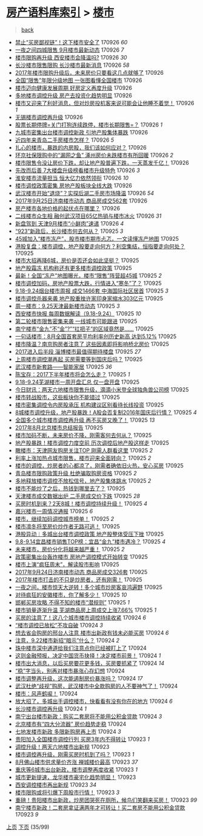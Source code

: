 [房产语料库索引](../../README.md)  > [楼市](楼市.md)
====
> [back](../README.md)

- [禁止“买房鄙视链”！这下楼市安全了](http://jkwz.applinzi.com/ittc/7017618125477118992.html#%E7%A6%81%E6%AD%A2%E2%80%9C%E4%B9%B0%E6%88%BF%E9%84%99%E8%A7%86%E9%93%BE%E2%80%9D%EF%BC%81%E8%BF%99%E4%B8%8B%E6%A5%BC%E5%B8%82%E5%AE%89%E5%85%A8%E4%BA%86) 170926 *60* 
- [一夜之间四城限售 9月楼市最新动态](http://jkwz.applinzi.com/ittc/7017584294611125265.html#%E4%B8%80%E5%A4%9C%E4%B9%8B%E9%97%B4%E5%9B%9B%E5%9F%8E%E9%99%90%E5%94%AE+9%E6%9C%88%E6%A5%BC%E5%B8%82%E6%9C%80%E6%96%B0%E5%8A%A8%E6%80%81) 170926 *7* 
- [楼市限购再升级 西安楼市会降温吗?](http://jkwz.applinzi.com/ittc/7017584278072984592.html#%E6%A5%BC%E5%B8%82%E9%99%90%E8%B4%AD%E5%86%8D%E5%8D%87%E7%BA%A7+%E8%A5%BF%E5%AE%89%E6%A5%BC%E5%B8%82%E4%BC%9A%E9%99%8D%E6%B8%A9%E5%90%97%3F) 170926 *30* 
- [长沙楼市限售限购 长沙楼市最新消息](http://jkwz.applinzi.com/ittc/7017584274495243281.html#%E9%95%BF%E6%B2%99%E6%A5%BC%E5%B8%82%E9%99%90%E5%94%AE%E9%99%90%E8%B4%AD+%E9%95%BF%E6%B2%99%E6%A5%BC%E5%B8%82%E6%9C%80%E6%96%B0%E6%B6%88%E6%81%AF) 170926 *58* 
- [2017年楼市限购升级后，未来房价只要看这几点就够了](http://jkwz.applinzi.com/ittc/7017577360541615120.html#2017%E5%B9%B4%E6%A5%BC%E5%B8%82%E9%99%90%E8%B4%AD%E5%8D%87%E7%BA%A7%E5%90%8E%EF%BC%8C%E6%9C%AA%E6%9D%A5%E6%88%BF%E4%BB%B7%E5%8F%AA%E8%A6%81%E7%9C%8B%E8%BF%99%E5%87%A0%E7%82%B9%E5%B0%B1%E5%A4%9F%E4%BA%86) 170926  
- [全国“限售”年限分级地图 一张图看懂全国楼市](http://jkwz.applinzi.com/ittc/7017575275427267601.html#%E5%85%A8%E5%9B%BD%E2%80%9C%E9%99%90%E5%94%AE%E2%80%9D%E5%B9%B4%E9%99%90%E5%88%86%E7%BA%A7%E5%9C%B0%E5%9B%BE+%E4%B8%80%E5%BC%A0%E5%9B%BE%E7%9C%8B%E6%87%82%E5%85%A8%E5%9B%BD%E6%A5%BC%E5%B8%82) 170926  
- [楼市迈向健康发展周期 好房定义再度升级](http://jkwz.applinzi.com/ittc/7017574186695001105.html#%E6%A5%BC%E5%B8%82%E8%BF%88%E5%90%91%E5%81%A5%E5%BA%B7%E5%8F%91%E5%B1%95%E5%91%A8%E6%9C%9F+%E5%A5%BD%E6%88%BF%E5%AE%9A%E4%B9%89%E5%86%8D%E5%BA%A6%E5%8D%87%E7%BA%A7) 170926  
- [多地楼市调控升级 房产去投资化趋势明显](http://jkwz.applinzi.com/ittc/7017572827392394257.html#%E5%A4%9A%E5%9C%B0%E6%A5%BC%E5%B8%82%E8%B0%83%E6%8E%A7%E5%8D%87%E7%BA%A7+%E6%88%BF%E4%BA%A7%E5%8E%BB%E6%8A%95%E8%B5%84%E5%8C%96%E8%B6%8B%E5%8A%BF%E6%98%8E%E6%98%BE) 170926  
- [楼市又迎来了利好消息，但对炒房投机客来说可能会让他睡不着觉！](http://jkwz.applinzi.com/ittc/7017570151443203088.html#%E6%A5%BC%E5%B8%82%E5%8F%88%E8%BF%8E%E6%9D%A5%E4%BA%86%E5%88%A9%E5%A5%BD%E6%B6%88%E6%81%AF%EF%BC%8C%E4%BD%86%E5%AF%B9%E7%82%92%E6%88%BF%E6%8A%95%E6%9C%BA%E5%AE%A2%E6%9D%A5%E8%AF%B4%E5%8F%AF%E8%83%BD%E4%BC%9A%E8%AE%A9%E4%BB%96%E7%9D%A1%E4%B8%8D%E7%9D%80%E8%A7%89%EF%BC%81) 170926 *1* 
- [无锡楼市调控再升级](http://jkwz.applinzi.com/ittc/7017569861235115025.html#%E6%97%A0%E9%94%A1%E6%A5%BC%E5%B8%82%E8%B0%83%E6%8E%A7%E5%86%8D%E5%8D%87%E7%BA%A7) 170926  
- [股票长期停牌=关门打狗连续跌停，楼市长期限售=？](http://jkwz.applinzi.com/ittc/7017569025369048080.html#%E8%82%A1%E7%A5%A8%E9%95%BF%E6%9C%9F%E5%81%9C%E7%89%8C%3D%E5%85%B3%E9%97%A8%E6%89%93%E7%8B%97%E8%BF%9E%E7%BB%AD%E8%B7%8C%E5%81%9C%EF%BC%8C%E6%A5%BC%E5%B8%82%E9%95%BF%E6%9C%9F%E9%99%90%E5%94%AE%3D%EF%BC%9F) 170926 *1* 
- [九城市密集出台楼市调控新政 引地产股集体暴跌](http://jkwz.applinzi.com/ittc/7017564981195965456.html#%E4%B9%9D%E5%9F%8E%E5%B8%82%E5%AF%86%E9%9B%86%E5%87%BA%E5%8F%B0%E6%A5%BC%E5%B8%82%E8%B0%83%E6%8E%A7%E6%96%B0%E6%94%BF+%E5%BC%95%E5%9C%B0%E4%BA%A7%E8%82%A1%E9%9B%86%E4%BD%93%E6%9A%B4%E8%B7%8C) 170926  
- [近四年来青岛二手房楼市怎样？](http://jkwz.applinzi.com/ittc/7017564027776140304.html#%E8%BF%91%E5%9B%9B%E5%B9%B4%E6%9D%A5%E9%9D%92%E5%B2%9B%E4%BA%8C%E6%89%8B%E6%88%BF%E6%A5%BC%E5%B8%82%E6%80%8E%E6%A0%B7%EF%BC%9F) 170926 *5* 
- [扎心的楼市，暴跌的内房股，我们该如何应对？](http://jkwz.applinzi.com/ittc/7017557481423897616.html#%E6%89%8E%E5%BF%83%E7%9A%84%E6%A5%BC%E5%B8%82%EF%BC%8C%E6%9A%B4%E8%B7%8C%E7%9A%84%E5%86%85%E6%88%BF%E8%82%A1%EF%BC%8C%E6%88%91%E4%BB%AC%E8%AF%A5%E5%A6%82%E4%BD%95%E5%BA%94%E5%AF%B9%EF%BC%9F) 170926  
- [环京社保限购中的“漏网之鱼” 涿州房价未跌楼市有所回暖](http://jkwz.applinzi.com/ittc/7017553114998244369.html#%E7%8E%AF%E4%BA%AC%E7%A4%BE%E4%BF%9D%E9%99%90%E8%B4%AD%E4%B8%AD%E7%9A%84%E2%80%9C%E6%BC%8F%E7%BD%91%E4%B9%8B%E9%B1%BC%E2%80%9D+%E6%B6%BF%E5%B7%9E%E6%88%BF%E4%BB%B7%E6%9C%AA%E8%B7%8C%E6%A5%BC%E5%B8%82%E6%9C%89%E6%89%80%E5%9B%9E%E6%9A%96) 170926 *2* 
- [楼市限售令没让房价下跌，却让地产股普遍下跌，一天蒸发千亿！](http://jkwz.applinzi.com/ittc/7017549519817016337.html#%E6%A5%BC%E5%B8%82%E9%99%90%E5%94%AE%E4%BB%A4%E6%B2%A1%E8%AE%A9%E6%88%BF%E4%BB%B7%E4%B8%8B%E8%B7%8C%EF%BC%8C%E5%8D%B4%E8%AE%A9%E5%9C%B0%E4%BA%A7%E8%82%A1%E6%99%AE%E9%81%8D%E4%B8%8B%E8%B7%8C%EF%BC%8C%E4%B8%80%E5%A4%A9%E8%92%B8%E5%8F%91%E5%8D%83%E4%BA%BF%EF%BC%81) 170926  
- [先改而后善 7大楼盘升级榜看楼市升级特色](http://jkwz.applinzi.com/ittc/7017548264784790544.html#%E5%85%88%E6%94%B9%E8%80%8C%E5%90%8E%E5%96%84+7%E5%A4%A7%E6%A5%BC%E7%9B%98%E5%8D%87%E7%BA%A7%E6%A6%9C%E7%9C%8B%E6%A5%BC%E5%B8%82%E5%8D%87%E7%BA%A7%E7%89%B9%E8%89%B2) 170926 *3* 
- [淮安楼市流量担当 恒大亿力依然领衔](http://jkwz.applinzi.com/ittc/7017542155789403153.html#%E6%B7%AE%E5%AE%89%E6%A5%BC%E5%B8%82%E6%B5%81%E9%87%8F%E6%8B%85%E5%BD%93+%E6%81%92%E5%A4%A7%E4%BA%BF%E5%8A%9B%E4%BE%9D%E7%84%B6%E9%A2%86%E8%A1%94) 170926 *10* 
- [楼市调控政策密集 房地产股板块全线大跌](http://jkwz.applinzi.com/ittc/7017518099996345361.html#%E6%A5%BC%E5%B8%82%E8%B0%83%E6%8E%A7%E6%94%BF%E7%AD%96%E5%AF%86%E9%9B%86+%E6%88%BF%E5%9C%B0%E4%BA%A7%E8%82%A1%E6%9D%BF%E5%9D%97%E5%85%A8%E7%BA%BF%E5%A4%A7%E8%B7%8C) 170926  
- [武汉楼市开始“退烧”？实探后湖二手房市场降温](http://jkwz.applinzi.com/ittc/7017537487298364432.html#%E6%AD%A6%E6%B1%89%E6%A5%BC%E5%B8%82%E5%BC%80%E5%A7%8B%E2%80%9C%E9%80%80%E7%83%A7%E2%80%9D%EF%BC%9F%E5%AE%9E%E6%8E%A2%E5%90%8E%E6%B9%96%E4%BA%8C%E6%89%8B%E6%88%BF%E5%B8%82%E5%9C%BA%E9%99%8D%E6%B8%A9) 170926 *54* 
- [2017年9月25日济南楼市动态 商品房成交562套](http://jkwz.applinzi.com/ittc/7017534699780703249.html#2017%E5%B9%B49%E6%9C%8825%E6%97%A5%E6%B5%8E%E5%8D%97%E6%A5%BC%E5%B8%82%E5%8A%A8%E6%80%81+%E5%95%86%E5%93%81%E6%88%BF%E6%88%90%E4%BA%A4562%E5%A5%97) 170926  
- [房产楼市各地价格的起伏点在哪里？](http://jkwz.applinzi.com/ittc/7017526991685944337.html#%E6%88%BF%E4%BA%A7%E6%A5%BC%E5%B8%82%E5%90%84%E5%9C%B0%E4%BB%B7%E6%A0%BC%E7%9A%84%E8%B5%B7%E4%BC%8F%E7%82%B9%E5%9C%A8%E5%93%AA%E9%87%8C%EF%BC%9F) 170926  
- [二线楼市众生相 融创武汉项目65亿热销与楼市冰火](http://jkwz.applinzi.com/ittc/7017438802912740369.html#%E4%BA%8C%E7%BA%BF%E6%A5%BC%E5%B8%82%E4%BC%97%E7%94%9F%E7%9B%B8+%E8%9E%8D%E5%88%9B%E6%AD%A6%E6%B1%89%E9%A1%B9%E7%9B%AE65%E4%BA%BF%E7%83%AD%E9%94%80%E4%B8%8E%E6%A5%BC%E5%B8%82%E5%86%B0%E7%81%AB) 170926 *31* 
- [新盘驾到 天津9月楼市“小鲜肉”速递](http://jkwz.applinzi.com/ittc/7017397984298533905.html#%E6%96%B0%E7%9B%98%E9%A9%BE%E5%88%B0+%E5%A4%A9%E6%B4%A59%E6%9C%88%E6%A5%BC%E5%B8%82%E2%80%9C%E5%B0%8F%E9%B2%9C%E8%82%89%E2%80%9D%E9%80%9F%E9%80%92) 170926 *4* 
- [“923”新政后，长沙楼市何去何从？](http://jkwz.applinzi.com/ittc/7017376081483662352.html#%E2%80%9C923%E2%80%9D%E6%96%B0%E6%94%BF%E5%90%8E%EF%BC%8C%E9%95%BF%E6%B2%99%E6%A5%BC%E5%B8%82%E4%BD%95%E5%8E%BB%E4%BD%95%E4%BB%8E%EF%BC%9F) 170925 *3* 
- [45城加入“楼市冻产”，股市楼市期市忐忑，一文读懂冻产地图](http://jkwz.applinzi.com/ittc/7017375261660808209.html#45%E5%9F%8E%E5%8A%A0%E5%85%A5%E2%80%9C%E6%A5%BC%E5%B8%82%E5%86%BB%E4%BA%A7%E2%80%9D%EF%BC%8C%E8%82%A1%E5%B8%82%E6%A5%BC%E5%B8%82%E6%9C%9F%E5%B8%82%E5%BF%90%E5%BF%91%EF%BC%8C%E4%B8%80%E6%96%87%E8%AF%BB%E6%87%82%E5%86%BB%E4%BA%A7%E5%9C%B0%E5%9B%BE) 170925  
- [港股复盘：楼市调控，地产股要走向何方？利空集结，恒指要走向何处？](http://jkwz.applinzi.com/ittc/7017358138439894033.html#%E6%B8%AF%E8%82%A1%E5%A4%8D%E7%9B%98%EF%BC%9A%E6%A5%BC%E5%B8%82%E8%B0%83%E6%8E%A7%EF%BC%8C%E5%9C%B0%E4%BA%A7%E8%82%A1%E8%A6%81%E8%B5%B0%E5%90%91%E4%BD%95%E6%96%B9%EF%BC%9F%E5%88%A9%E7%A9%BA%E9%9B%86%E7%BB%93%EF%BC%8C%E6%81%92%E6%8C%87%E8%A6%81%E8%B5%B0%E5%90%91%E4%BD%95%E5%A4%84%EF%BC%9F) 170925  
- [楼市大招再降6城，房价是否还会如此坚挺？](http://jkwz.applinzi.com/ittc/7017356751819768848.html#%E6%A5%BC%E5%B8%82%E5%A4%A7%E6%8B%9B%E5%86%8D%E9%99%8D6%E5%9F%8E%EF%BC%8C%E6%88%BF%E4%BB%B7%E6%98%AF%E5%90%A6%E8%BF%98%E4%BC%9A%E5%A6%82%E6%AD%A4%E5%9D%9A%E6%8C%BA%EF%BC%9F) 170925  
- [地产股霜冻 机构称还有更多楼市调控政策](http://jkwz.applinzi.com/ittc/7017356146971771920.html#%E5%9C%B0%E4%BA%A7%E8%82%A1%E9%9C%9C%E5%86%BB+%E6%9C%BA%E6%9E%84%E7%A7%B0%E8%BF%98%E6%9C%89%E6%9B%B4%E5%A4%9A%E6%A5%BC%E5%B8%82%E8%B0%83%E6%8E%A7%E6%94%BF%E7%AD%96) 170925  
- [最新！全国“冻产”地图曝光，楼市“限售”阵营超45城](http://jkwz.applinzi.com/ittc/7017339422822106128.html#%E6%9C%80%E6%96%B0%EF%BC%81%E5%85%A8%E5%9B%BD%E2%80%9C%E5%86%BB%E4%BA%A7%E2%80%9D%E5%9C%B0%E5%9B%BE%E6%9B%9D%E5%85%89%EF%BC%8C%E6%A5%BC%E5%B8%82%E2%80%9C%E9%99%90%E5%94%AE%E2%80%9D%E9%98%B5%E8%90%A5%E8%B6%8545%E5%9F%8E) 170925 *2* 
- [楼市调控加码，房地产股票大跌，行情进入“寒冬”了？](http://jkwz.applinzi.com/ittc/7017326944797066257.html#%E6%A5%BC%E5%B8%82%E8%B0%83%E6%8E%A7%E5%8A%A0%E7%A0%81%EF%BC%8C%E6%88%BF%E5%9C%B0%E4%BA%A7%E8%82%A1%E7%A5%A8%E5%A4%A7%E8%B7%8C%EF%BC%8C%E8%A1%8C%E6%83%85%E8%BF%9B%E5%85%A5%E2%80%9C%E5%AF%92%E5%86%AC%E2%80%9D%E4%BA%86%EF%BC%9F) 170925  
- [9.18-9.24烟台楼市周报 成交1466套 中海国际社区居首](http://jkwz.applinzi.com/ittc/7017323487818155025.html#9.18-9.24%E7%83%9F%E5%8F%B0%E6%A5%BC%E5%B8%82%E5%91%A8%E6%8A%A5+%E6%88%90%E4%BA%A41466%E5%A5%97+%E4%B8%AD%E6%B5%B7%E5%9B%BD%E9%99%85%E7%A4%BE%E5%8C%BA%E5%B1%85%E9%A6%96) 170925 *3* 
- [楼市调控杀器来袭 地产股重挫许家印身家缩水303亿元](http://jkwz.applinzi.com/ittc/7017319491925705744.html#%E6%A5%BC%E5%B8%82%E8%B0%83%E6%8E%A7%E6%9D%80%E5%99%A8%E6%9D%A5%E8%A2%AD+%E5%9C%B0%E4%BA%A7%E8%82%A1%E9%87%8D%E6%8C%AB%E8%AE%B8%E5%AE%B6%E5%8D%B0%E8%BA%AB%E5%AE%B6%E7%BC%A9%E6%B0%B4303%E4%BA%BF%E5%85%83) 170925  
- [周一楼市：9.25天津最新楼市动态](http://jkwz.applinzi.com/ittc/7017317531973583889.html#%E5%91%A8%E4%B8%80%E6%A5%BC%E5%B8%82%EF%BC%9A9.25%E5%A4%A9%E6%B4%A5%E6%9C%80%E6%96%B0%E6%A5%BC%E5%B8%82%E5%8A%A8%E6%80%81) 170925 *3* 
- [西安楼市快报 每周数据解读（9.18-9.24）](http://jkwz.applinzi.com/ittc/7017312844524291088.html#%E8%A5%BF%E5%AE%89%E6%A5%BC%E5%B8%82%E5%BF%AB%E6%8A%A5+%E6%AF%8F%E5%91%A8%E6%95%B0%E6%8D%AE%E8%A7%A3%E8%AF%BB%EF%BC%889.18-9.24%EF%BC%89) 170925 *10* 
- [第二轮楼市限售密集来袭 一线城市可能跟进](http://jkwz.applinzi.com/ittc/7017310954428302352.html#%E7%AC%AC%E4%BA%8C%E8%BD%AE%E6%A5%BC%E5%B8%82%E9%99%90%E5%94%AE%E5%AF%86%E9%9B%86%E6%9D%A5%E8%A2%AD+%E4%B8%80%E7%BA%BF%E5%9F%8E%E5%B8%82%E5%8F%AF%E8%83%BD%E8%B7%9F%E8%BF%9B) 170925  
- [南宁楼市“金九”不“金”?”“扛把子”的区域竟然是……](http://jkwz.applinzi.com/ittc/7017308407860823057.html#%E5%8D%97%E5%AE%81%E6%A5%BC%E5%B8%82%E2%80%9C%E9%87%91%E4%B9%9D%E2%80%9D%E4%B8%8D%E2%80%9C%E9%87%91%E2%80%9D%3F%E2%80%9D%E2%80%9C%E6%89%9B%E6%8A%8A%E5%AD%90%E2%80%9D%E7%9A%84%E5%8C%BA%E5%9F%9F%E7%AB%9F%E7%84%B6%E6%98%AF%E2%80%A6%E2%80%A6) 170925  
- [一句话楼市：8月全国首套房平均利率创历史新高 达到5.12%](http://jkwz.applinzi.com/ittc/7017008700940878865.html#%E4%B8%80%E5%8F%A5%E8%AF%9D%E6%A5%BC%E5%B8%82%EF%BC%9A8%E6%9C%88%E5%85%A8%E5%9B%BD%E9%A6%96%E5%A5%97%E6%88%BF%E5%B9%B3%E5%9D%87%E5%88%A9%E7%8E%87%E5%88%9B%E5%8E%86%E5%8F%B2%E6%96%B0%E9%AB%98+%E8%BE%BE%E5%88%B05.12%25) 170925  
- [楼市降温？南京购房者注意了 这些因素即将影响桥北房价](http://jkwz.applinzi.com/ittc/7017303699217712144.html#%E6%A5%BC%E5%B8%82%E9%99%8D%E6%B8%A9%EF%BC%9F%E5%8D%97%E4%BA%AC%E8%B4%AD%E6%88%BF%E8%80%85%E6%B3%A8%E6%84%8F%E4%BA%86+%E8%BF%99%E4%BA%9B%E5%9B%A0%E7%B4%A0%E5%8D%B3%E5%B0%86%E5%BD%B1%E5%93%8D%E6%A1%A5%E5%8C%97%E6%88%BF%E4%BB%B7) 170925  
- [2017进入后半段 淄博楼市最值得期待楼盘](http://jkwz.applinzi.com/ittc/7017293070264173585.html#2017%E8%BF%9B%E5%85%A5%E5%90%8E%E5%8D%8A%E6%AE%B5+%E6%B7%84%E5%8D%9A%E6%A5%BC%E5%B8%82%E6%9C%80%E5%80%BC%E5%BE%97%E6%9C%9F%E5%BE%85%E6%A5%BC%E7%9B%98) 170925 *27* 
- [上周楼市调控潮再起 买房需要等到国庆后吗？](http://jkwz.applinzi.com/ittc/7017290451894404113.html#%E4%B8%8A%E5%91%A8%E6%A5%BC%E5%B8%82%E8%B0%83%E6%8E%A7%E6%BD%AE%E5%86%8D%E8%B5%B7+%E4%B9%B0%E6%88%BF%E9%9C%80%E8%A6%81%E7%AD%89%E5%88%B0%E5%9B%BD%E5%BA%86%E5%90%8E%E5%90%97%EF%BC%9F) 170925  
- [武汉楼市新套路——智能家居](http://jkwz.applinzi.com/ittc/7017285792446284817.html#%E6%AD%A6%E6%B1%89%E6%A5%BC%E5%B8%82%E6%96%B0%E5%A5%97%E8%B7%AF%E2%80%94%E2%80%94%E6%99%BA%E8%83%BD%E5%AE%B6%E5%B1%85) 170925 *36* 
- [陈宝存：2017下半年楼市将会怎么走？](http://jkwz.applinzi.com/ittc/7017285303080076305.html#%E9%99%88%E5%AE%9D%E5%AD%98%EF%BC%9A2017%E4%B8%8B%E5%8D%8A%E5%B9%B4%E6%A5%BC%E5%B8%82%E5%B0%86%E4%BC%9A%E6%80%8E%E4%B9%88%E8%B5%B0%EF%BC%9F) 170925 *1* 
- [9.18-9.24芜湖楼市一周开盘汇总 仅一盘开盘](http://jkwz.applinzi.com/ittc/7017280900688249872.html#9.18-9.24%E8%8A%9C%E6%B9%96%E6%A5%BC%E5%B8%82%E4%B8%80%E5%91%A8%E5%BC%80%E7%9B%98%E6%B1%87%E6%80%BB+%E4%BB%85%E4%B8%80%E7%9B%98%E5%BC%80%E7%9B%98) 170925  
- [今日财讯：两天六地楼市限售升级，滴滴小米登全球独角兽公司榜](http://jkwz.applinzi.com/ittc/7017275885546374161.html#%E4%BB%8A%E6%97%A5%E8%B4%A2%E8%AE%AF%EF%BC%9A%E4%B8%A4%E5%A4%A9%E5%85%AD%E5%9C%B0%E6%A5%BC%E5%B8%82%E9%99%90%E5%94%AE%E5%8D%87%E7%BA%A7%EF%BC%8C%E6%BB%B4%E6%BB%B4%E5%B0%8F%E7%B1%B3%E7%99%BB%E5%85%A8%E7%90%83%E7%8B%AC%E8%A7%92%E5%85%BD%E5%85%AC%E5%8F%B8%E6%A6%9C) 170925  
- [楼市转战股市，这些板块你不能错过](http://jkwz.applinzi.com/ittc/7017275636731872273.html#%E6%A5%BC%E5%B8%82%E8%BD%AC%E6%88%98%E8%82%A1%E5%B8%82%EF%BC%8C%E8%BF%99%E4%BA%9B%E6%9D%BF%E5%9D%97%E4%BD%A0%E4%B8%8D%E8%83%BD%E9%94%99%E8%BF%87) 170925  
- [楼市密集调控令内房股承压 机构建议区别看待长线投资](http://jkwz.applinzi.com/ittc/7017274174467474448.html#%E6%A5%BC%E5%B8%82%E5%AF%86%E9%9B%86%E8%B0%83%E6%8E%A7%E4%BB%A4%E5%86%85%E6%88%BF%E8%82%A1%E6%89%BF%E5%8E%8B+%E6%9C%BA%E6%9E%84%E5%BB%BA%E8%AE%AE%E5%8C%BA%E5%88%AB%E7%9C%8B%E5%BE%85%E9%95%BF%E7%BA%BF%E6%8A%95%E8%B5%84) 170925  
- [8城楼市调控升级，地产股暴跌！A股会否复制2016年国庆后行情？](http://jkwz.applinzi.com/ittc/7017271739548173329.html#8%E5%9F%8E%E6%A5%BC%E5%B8%82%E8%B0%83%E6%8E%A7%E5%8D%87%E7%BA%A7%EF%BC%8C%E5%9C%B0%E4%BA%A7%E8%82%A1%E6%9A%B4%E8%B7%8C%EF%BC%81A%E8%82%A1%E4%BC%9A%E5%90%A6%E5%A4%8D%E5%88%B62016%E5%B9%B4%E5%9B%BD%E5%BA%86%E5%90%8E%E8%A1%8C%E6%83%85%EF%BC%9F) 170925 *4* 
- [全国多个城市楼市调控再升级 再不买房又晚了！](http://jkwz.applinzi.com/ittc/7017261162729833488.html#%E5%85%A8%E5%9B%BD%E5%A4%9A%E4%B8%AA%E5%9F%8E%E5%B8%82%E6%A5%BC%E5%B8%82%E8%B0%83%E6%8E%A7%E5%86%8D%E5%8D%87%E7%BA%A7+%E5%86%8D%E4%B8%8D%E4%B9%B0%E6%88%BF%E5%8F%88%E6%99%9A%E4%BA%86%EF%BC%81) 170925 *13* 
- [2017年8月北京楼市总结报告](http://jkwz.applinzi.com/ittc/7017260854016476176.html#2017%E5%B9%B48%E6%9C%88%E5%8C%97%E4%BA%AC%E6%A5%BC%E5%B8%82%E6%80%BB%E7%BB%93%E6%8A%A5%E5%91%8A) 170925  
- [楼市加码不断，未来房价不降，刚需客何去何从？](http://jkwz.applinzi.com/ittc/7017256917544731665.html#%E6%A5%BC%E5%B8%82%E5%8A%A0%E7%A0%81%E4%B8%8D%E6%96%AD%EF%BC%8C%E6%9C%AA%E6%9D%A5%E6%88%BF%E4%BB%B7%E4%B8%8D%E9%99%8D%EF%BC%8C%E5%88%9A%E9%9C%80%E5%AE%A2%E4%BD%95%E5%8E%BB%E4%BD%95%E4%BB%8E%EF%BC%9F) 170925  
- [地产股暴跌！楼市调控力度空前 历次调控后地产股这样走](http://jkwz.applinzi.com/ittc/7017249300697056273.html#%E5%9C%B0%E4%BA%A7%E8%82%A1%E6%9A%B4%E8%B7%8C%EF%BC%81%E6%A5%BC%E5%B8%82%E8%B0%83%E6%8E%A7%E5%8A%9B%E5%BA%A6%E7%A9%BA%E5%89%8D+%E5%8E%86%E6%AC%A1%E8%B0%83%E6%8E%A7%E5%90%8E%E5%9C%B0%E4%BA%A7%E8%82%A1%E8%BF%99%E6%A0%B7%E8%B5%B0) 170925  
- [瞰楼市：天津网友购房关注TOP 刚需人群看这里](http://jkwz.applinzi.com/ittc/7017242631334265873.html#%E7%9E%B0%E6%A5%BC%E5%B8%82%EF%BC%9A%E5%A4%A9%E6%B4%A5%E7%BD%91%E5%8F%8B%E8%B4%AD%E6%88%BF%E5%85%B3%E6%B3%A8TOP+%E5%88%9A%E9%9C%80%E4%BA%BA%E7%BE%A4%E7%9C%8B%E8%BF%99%E9%87%8C) 170925 *2* 
- [利率上涨加热点城市限售，楼市迎来全面转向？](http://jkwz.applinzi.com/ittc/7017207297703674897.html#%E5%88%A9%E7%8E%87%E4%B8%8A%E6%B6%A8%E5%8A%A0%E7%83%AD%E7%82%B9%E5%9F%8E%E5%B8%82%E9%99%90%E5%94%AE%EF%BC%8C%E6%A5%BC%E5%B8%82%E8%BF%8E%E6%9D%A5%E5%85%A8%E9%9D%A2%E8%BD%AC%E5%90%91%EF%BC%9F) 170925 *2* 
- [楼市的调控，炒房者的心都凉了，刚需者确依旧火热，安心买房](http://jkwz.applinzi.com/ittc/7017205343808128016.html#%E6%A5%BC%E5%B8%82%E7%9A%84%E8%B0%83%E6%8E%A7%EF%BC%8C%E7%82%92%E6%88%BF%E8%80%85%E7%9A%84%E5%BF%83%E9%83%BD%E5%87%89%E4%BA%86%EF%BC%8C%E5%88%9A%E9%9C%80%E8%80%85%E7%A1%AE%E4%BE%9D%E6%97%A7%E7%81%AB%E7%83%AD%EF%BC%8C%E5%AE%89%E5%BF%83%E4%B9%B0%E6%88%BF) 170925  
- [青岛楼市限购政策升级 杜绝骗取购房资格](http://jkwz.applinzi.com/ittc/7017203863831184400.html#%E9%9D%92%E5%B2%9B%E6%A5%BC%E5%B8%82%E9%99%90%E8%B4%AD%E6%94%BF%E7%AD%96%E5%8D%87%E7%BA%A7+%E6%9D%9C%E7%BB%9D%E9%AA%97%E5%8F%96%E8%B4%AD%E6%88%BF%E8%B5%84%E6%A0%BC) 170925 *2* 
- [多地释放楼市调控不放松信号，地产股集体跳水](http://jkwz.applinzi.com/ittc/7017202888823276560.html#%E5%A4%9A%E5%9C%B0%E9%87%8A%E6%94%BE%E6%A5%BC%E5%B8%82%E8%B0%83%E6%8E%A7%E4%B8%8D%E6%94%BE%E6%9D%BE%E4%BF%A1%E5%8F%B7%EF%BC%8C%E5%9C%B0%E4%BA%A7%E8%82%A1%E9%9B%86%E4%BD%93%E8%B7%B3%E6%B0%B4) 170925 *2* 
- [楼市不能炒了之后，热钱到哪里去了？](http://jkwz.applinzi.com/ittc/7017201686278571024.html#%E6%A5%BC%E5%B8%82%E4%B8%8D%E8%83%BD%E7%82%92%E4%BA%86%E4%B9%8B%E5%90%8E%EF%BC%8C%E7%83%AD%E9%92%B1%E5%88%B0%E5%93%AA%E9%87%8C%E5%8E%BB%E4%BA%86%EF%BC%9F) 170925  
- [天津楼市成交数据出炉 二手房成交价下跌](http://jkwz.applinzi.com/ittc/7017197995626595345.html#%E5%A4%A9%E6%B4%A5%E6%A5%BC%E5%B8%82%E6%88%90%E4%BA%A4%E6%95%B0%E6%8D%AE%E5%87%BA%E7%82%89+%E4%BA%8C%E6%89%8B%E6%88%BF%E6%88%90%E4%BA%A4%E4%BB%B7%E4%B8%8B%E8%B7%8C) 170925 *28* 
- [买房时机到来？2天8城！楼市调控持续升级！](http://jkwz.applinzi.com/ittc/7017197077153711121.html#%E4%B9%B0%E6%88%BF%E6%97%B6%E6%9C%BA%E5%88%B0%E6%9D%A5%EF%BC%9F2%E5%A4%A98%E5%9F%8E%EF%BC%81%E6%A5%BC%E5%B8%82%E8%B0%83%E6%8E%A7%E6%8C%81%E7%BB%AD%E5%8D%87%E7%BA%A7%EF%BC%81) 170925 *4* 
- [嘉兴楼市一周情况通报](http://jkwz.applinzi.com/ittc/7017187322574144528.html#%E5%98%89%E5%85%B4%E6%A5%BC%E5%B8%82%E4%B8%80%E5%91%A8%E6%83%85%E5%86%B5%E9%80%9A%E6%8A%A5) 170925 *6* 
- [楼市，继续加码调控城市榜单！](http://jkwz.applinzi.com/ittc/7017185072317465617.html#%E6%A5%BC%E5%B8%82%EF%BC%8C%E7%BB%A7%E7%BB%AD%E5%8A%A0%E7%A0%81%E8%B0%83%E6%8E%A7%E5%9F%8E%E5%B8%82%E6%A6%9C%E5%8D%95%EF%BC%81) 170925 *2* 
- [楼市凛冬将至房价炒作者无路可逃！](http://jkwz.applinzi.com/ittc/7017184324032660497.html#%E6%A5%BC%E5%B8%82%E5%87%9B%E5%86%AC%E5%B0%86%E8%87%B3%E6%88%BF%E4%BB%B7%E7%82%92%E4%BD%9C%E8%80%85%E6%97%A0%E8%B7%AF%E5%8F%AF%E9%80%83%EF%BC%81) 170925  
- [港股异动︱多城出台楼市调控政策 地产股整体受压下挫](http://jkwz.applinzi.com/ittc/7017183822859469840.html#%E6%B8%AF%E8%82%A1%E5%BC%82%E5%8A%A8%EF%B8%B1%E5%A4%9A%E5%9F%8E%E5%87%BA%E5%8F%B0%E6%A5%BC%E5%B8%82%E8%B0%83%E6%8E%A7%E6%94%BF%E7%AD%96+%E5%9C%B0%E4%BA%A7%E8%82%A1%E6%95%B4%E4%BD%93%E5%8F%97%E5%8E%8B%E4%B8%8B%E6%8C%AB) 170925  
- [9.8-9.14宜昌楼市销售TOP榜：宜昌“金九”楼市遇冷？](http://jkwz.applinzi.com/ittc/7017182016305628177.html#9.8-9.14%E5%AE%9C%E6%98%8C%E6%A5%BC%E5%B8%82%E9%94%80%E5%94%AETOP%E6%A6%9C%EF%BC%9A%E5%AE%9C%E6%98%8C%E2%80%9C%E9%87%91%E4%B9%9D%E2%80%9D%E6%A5%BC%E5%B8%82%E9%81%87%E5%86%B7%EF%BC%9F) 170925 *4* 
- [未来楼市，房价分化将越来越严重！](http://jkwz.applinzi.com/ittc/7017178194304828432.html#%E6%9C%AA%E6%9D%A5%E6%A5%BC%E5%B8%82%EF%BC%8C%E6%88%BF%E4%BB%B7%E5%88%86%E5%8C%96%E5%B0%86%E8%B6%8A%E6%9D%A5%E8%B6%8A%E4%B8%A5%E9%87%8D%EF%BC%81) 170925 *2* 
- [政策密集出台轰炸楼市 房地产调控模式开始转变](http://jkwz.applinzi.com/ittc/7017172601103975441.html#%E6%94%BF%E7%AD%96%E5%AF%86%E9%9B%86%E5%87%BA%E5%8F%B0%E8%BD%B0%E7%82%B8%E6%A5%BC%E5%B8%82+%E6%88%BF%E5%9C%B0%E4%BA%A7%E8%B0%83%E6%8E%A7%E6%A8%A1%E5%BC%8F%E5%BC%80%E5%A7%8B%E8%BD%AC%E5%8F%98) 170925  
- [楼市上演“疯狂周末”，解读股市影响](http://jkwz.applinzi.com/ittc/7017170968269816848.html#%E6%A5%BC%E5%B8%82%E4%B8%8A%E6%BC%94%E2%80%9C%E7%96%AF%E7%8B%82%E5%91%A8%E6%9C%AB%E2%80%9D%EF%BC%8C%E8%A7%A3%E8%AF%BB%E8%82%A1%E5%B8%82%E5%BD%B1%E5%93%8D) 170925  
- [2017年9月24日济南楼市动态 商品房成交326套](http://jkwz.applinzi.com/ittc/7017170289836950545.html#2017%E5%B9%B49%E6%9C%8824%E6%97%A5%E6%B5%8E%E5%8D%97%E6%A5%BC%E5%B8%82%E5%8A%A8%E6%80%81+%E5%95%86%E5%93%81%E6%88%BF%E6%88%90%E4%BA%A4326%E5%A5%97) 170925  
- [2017年楼市打击的不只是炒房者，还有刚需！](http://jkwz.applinzi.com/ittc/7017168555341251601.html#2017%E5%B9%B4%E6%A5%BC%E5%B8%82%E6%89%93%E5%87%BB%E7%9A%84%E4%B8%8D%E5%8F%AA%E6%98%AF%E7%82%92%E6%88%BF%E8%80%85%EF%BC%8C%E8%BF%98%E6%9C%89%E5%88%9A%E9%9C%80%EF%BC%81) 170925  
- [一夜之间，楼市惊天大逆转！多个城市炒房客哀鸿遍野](http://jkwz.applinzi.com/ittc/7017167352519722000.html#%E4%B8%80%E5%A4%9C%E4%B9%8B%E9%97%B4%EF%BC%8C%E6%A5%BC%E5%B8%82%E6%83%8A%E5%A4%A9%E5%A4%A7%E9%80%86%E8%BD%AC%EF%BC%81%E5%A4%9A%E4%B8%AA%E5%9F%8E%E5%B8%82%E7%82%92%E6%88%BF%E5%AE%A2%E5%93%80%E9%B8%BF%E9%81%8D%E9%87%8E) 170925  
- [对待疯狂的安徽楼市，你了解多少！](http://jkwz.applinzi.com/ittc/7017004389309613073.html#%E5%AF%B9%E5%BE%85%E7%96%AF%E7%8B%82%E7%9A%84%E5%AE%89%E5%BE%BD%E6%A5%BC%E5%B8%82%EF%BC%8C%E4%BD%A0%E4%BA%86%E8%A7%A3%E5%A4%9A%E5%B0%91%EF%BC%81) 170925 *10* 
- [邯郸买房攻略 不得不知的楼市“潜规则”](http://jkwz.applinzi.com/ittc/7017166377755083793.html#%E9%82%AF%E9%83%B8%E4%B9%B0%E6%88%BF%E6%94%BB%E7%95%A5+%E4%B8%8D%E5%BE%97%E4%B8%8D%E7%9F%A5%E7%9A%84%E6%A5%BC%E5%B8%82%E2%80%9C%E6%BD%9C%E8%A7%84%E5%88%99%E2%80%9D) 170925 *1* 
- [楼市销量逐渐升温 芜湖商品房上周成交上涨7.66%](http://jkwz.applinzi.com/ittc/7017158383575237649.html#%E6%A5%BC%E5%B8%82%E9%94%80%E9%87%8F%E9%80%90%E6%B8%90%E5%8D%87%E6%B8%A9+%E8%8A%9C%E6%B9%96%E5%95%86%E5%93%81%E6%88%BF%E4%B8%8A%E5%91%A8%E6%88%90%E4%BA%A4%E4%B8%8A%E6%B6%A87.66%25) 170925 *1* 
- [买房的注意了！这八个城市楼市调控持续收紧](http://jkwz.applinzi.com/ittc/7016996951982343185.html#%E4%B9%B0%E6%88%BF%E7%9A%84%E6%B3%A8%E6%84%8F%E4%BA%86%EF%BC%81%E8%BF%99%E5%85%AB%E4%B8%AA%E5%9F%8E%E5%B8%82%E6%A5%BC%E5%B8%82%E8%B0%83%E6%8E%A7%E6%8C%81%E7%BB%AD%E6%94%B6%E7%B4%A7) 170924 *6* 
- [“楼市调控已放松”不攻自破](http://jkwz.applinzi.com/ittc/7016981238861267984.html#%E2%80%9C%E6%A5%BC%E5%B8%82%E8%B0%83%E6%8E%A7%E5%B7%B2%E6%94%BE%E6%9D%BE%E2%80%9D%E4%B8%8D%E6%94%BB%E8%87%AA%E7%A0%B4) 170924 *3* 
- [想去省会购房的邢台人注意 楼市出新政有钱未必能买房](http://jkwz.applinzi.com/ittc/7016972886810821648.html#%E6%83%B3%E5%8E%BB%E7%9C%81%E4%BC%9A%E8%B4%AD%E6%88%BF%E7%9A%84%E9%82%A2%E5%8F%B0%E4%BA%BA%E6%B3%A8%E6%84%8F+%E6%A5%BC%E5%B8%82%E5%87%BA%E6%96%B0%E6%94%BF%E6%9C%89%E9%92%B1%E6%9C%AA%E5%BF%85%E8%83%BD%E4%B9%B0%E6%88%BF) 170924 *6* 
- [注意，9.22楼市新招“暗示”什么？](http://jkwz.applinzi.com/ittc/7016971792990864401.html#%E6%B3%A8%E6%84%8F%EF%BC%8C9.22%E6%A5%BC%E5%B8%82%E6%96%B0%E6%8B%9B%E2%80%9C%E6%9A%97%E7%A4%BA%E2%80%9D%E4%BB%80%E4%B9%88%EF%BC%9F) 170924 *2* 
- [珠中楼市深中通道给我们注意点你已经被盯上了](http://jkwz.applinzi.com/ittc/7016924918208529424.html#%E7%8F%A0%E4%B8%AD%E6%A5%BC%E5%B8%82%E6%B7%B1%E4%B8%AD%E9%80%9A%E9%81%93%E7%BB%99%E6%88%91%E4%BB%AC%E6%B3%A8%E6%84%8F%E7%82%B9%E4%BD%A0%E5%B7%B2%E7%BB%8F%E8%A2%AB%E7%9B%AF%E4%B8%8A%E4%BA%86) 170924  
- [这则金融预报，决定中国货币抉择！决定楼市前景！](http://jkwz.applinzi.com/ittc/7016916875781604369.html#%E8%BF%99%E5%88%99%E9%87%91%E8%9E%8D%E9%A2%84%E6%8A%A5%EF%BC%8C%E5%86%B3%E5%AE%9A%E4%B8%AD%E5%9B%BD%E8%B4%A7%E5%B8%81%E6%8A%89%E6%8B%A9%EF%BC%81%E5%86%B3%E5%AE%9A%E6%A5%BC%E5%B8%82%E5%89%8D%E6%99%AF%EF%BC%81) 170924 *1* 
- [楼市出大消息，以后买房要花更多钱，买房要抓紧了](http://jkwz.applinzi.com/ittc/7016880606166909969.html#%E6%A5%BC%E5%B8%82%E5%87%BA%E5%A4%A7%E6%B6%88%E6%81%AF%EF%BC%8C%E4%BB%A5%E5%90%8E%E4%B9%B0%E6%88%BF%E8%A6%81%E8%8A%B1%E6%9B%B4%E5%A4%9A%E9%92%B1%EF%BC%8C%E4%B9%B0%E6%88%BF%E8%A6%81%E6%8A%93%E7%B4%A7%E4%BA%86) 170924 *14* 
- [“稳”字当头，别再对楼市暴涨心存幻想](http://jkwz.applinzi.com/ittc/7016864952894358545.html#%E2%80%9C%E7%A8%B3%E2%80%9D%E5%AD%97%E5%BD%93%E5%A4%B4%EF%BC%8C%E5%88%AB%E5%86%8D%E5%AF%B9%E6%A5%BC%E5%B8%82%E6%9A%B4%E6%B6%A8%E5%BF%83%E5%AD%98%E5%B9%BB%E6%83%B3) 170924  
- [楼市调整再升级，这次能遏制房价暴涨吗？](http://jkwz.applinzi.com/ittc/7016840171100832784.html#%E6%A5%BC%E5%B8%82%E8%B0%83%E6%95%B4%E5%86%8D%E5%8D%87%E7%BA%A7%EF%BC%8C%E8%BF%99%E6%AC%A1%E8%83%BD%E9%81%8F%E5%88%B6%E6%88%BF%E4%BB%B7%E6%9A%B4%E6%B6%A8%E5%90%97%EF%BC%9F) 170924 *17* 
- [武汉杜绝“歧视”购房，武汉楼市中全款购房的人不要神气了！](http://jkwz.applinzi.com/ittc/7016820589514458129.html#%E6%AD%A6%E6%B1%89%E6%9D%9C%E7%BB%9D%E2%80%9C%E6%AD%A7%E8%A7%86%E2%80%9D%E8%B4%AD%E6%88%BF%EF%BC%8C%E6%AD%A6%E6%B1%89%E6%A5%BC%E5%B8%82%E4%B8%AD%E5%85%A8%E6%AC%BE%E8%B4%AD%E6%88%BF%E7%9A%84%E4%BA%BA%E4%B8%8D%E8%A6%81%E7%A5%9E%E6%B0%94%E4%BA%86%EF%BC%81) 170924  
- [楼市：风声鹤唳！](http://jkwz.applinzi.com/ittc/7016815273053783057.html#%E6%A5%BC%E5%B8%82%EF%BC%9A%E9%A3%8E%E5%A3%B0%E9%B9%A4%E5%94%B3%EF%BC%81) 170924  
- [放大招了，多城出手调控楼市，快看看有没有你在的地方](http://jkwz.applinzi.com/ittc/7016800700779201552.html#%E6%94%BE%E5%A4%A7%E6%8B%9B%E4%BA%86%EF%BC%8C%E5%A4%9A%E5%9F%8E%E5%87%BA%E6%89%8B%E8%B0%83%E6%8E%A7%E6%A5%BC%E5%B8%82%EF%BC%8C%E5%BF%AB%E7%9C%8B%E7%9C%8B%E6%9C%89%E6%B2%A1%E6%9C%89%E4%BD%A0%E5%9C%A8%E7%9A%84%E5%9C%B0%E6%96%B9) 170924 *6* 
- [长沙楼市调控再升级](http://jkwz.applinzi.com/ittc/7016799194038404113.html#%E9%95%BF%E6%B2%99%E6%A5%BC%E5%B8%82%E8%B0%83%E6%8E%A7%E5%86%8D%E5%8D%87%E7%BA%A7) 170924 *1* 
- [南宁出台楼市新政：购买二套房将不能用公积金贷款](http://jkwz.applinzi.com/ittc/7016797270404760592.html#%E5%8D%97%E5%AE%81%E5%87%BA%E5%8F%B0%E6%A5%BC%E5%B8%82%E6%96%B0%E6%94%BF%EF%BC%9A%E8%B4%AD%E4%B9%B0%E4%BA%8C%E5%A5%97%E6%88%BF%E5%B0%86%E4%B8%8D%E8%83%BD%E7%94%A8%E5%85%AC%E7%A7%AF%E9%87%91%E8%B4%B7%E6%AC%BE) 170924 *3* 
- [北京楼市有“四大分流器” 房价趋势走稳](http://jkwz.applinzi.com/ittc/7016796616294663185.html#%E5%8C%97%E4%BA%AC%E6%A5%BC%E5%B8%82%E6%9C%89%E2%80%9C%E5%9B%9B%E5%A4%A7%E5%88%86%E6%B5%81%E5%99%A8%E2%80%9D+%E6%88%BF%E4%BB%B7%E8%B6%8B%E5%8A%BF%E8%B5%B0%E7%A8%B3) 170924  
- [七地发楼市新政 多限新购房再上市](http://jkwz.applinzi.com/ittc/7016658108246656016.html#%E4%B8%83%E5%9C%B0%E5%8F%91%E6%A5%BC%E5%B8%82%E6%96%B0%E6%94%BF+%E5%A4%9A%E9%99%90%E6%96%B0%E8%B4%AD%E6%88%BF%E5%86%8D%E4%B8%8A%E5%B8%82) 170924 *3* 
- [贵阳加入全国楼市调控行列 买房3年内不得转让](http://jkwz.applinzi.com/ittc/7016634474908091409.html#%E8%B4%B5%E9%98%B3%E5%8A%A0%E5%85%A5%E5%85%A8%E5%9B%BD%E6%A5%BC%E5%B8%82%E8%B0%83%E6%8E%A7%E8%A1%8C%E5%88%97+%E4%B9%B0%E6%88%BF3%E5%B9%B4%E5%86%85%E4%B8%8D%E5%BE%97%E8%BD%AC%E8%AE%A9) 170923 *1* 
- [调控升级！两天六地楼市出新规](http://jkwz.applinzi.com/ittc/7016607589822104593.html#%E8%B0%83%E6%8E%A7%E5%8D%87%E7%BA%A7%EF%BC%81%E4%B8%A4%E5%A4%A9%E5%85%AD%E5%9C%B0%E6%A5%BC%E5%B8%82%E5%87%BA%E6%96%B0%E8%A7%84) 170923  
- [楼市调控再升级，刚需买房时机到了吗？](http://jkwz.applinzi.com/ittc/7016587258415809553.html#%E6%A5%BC%E5%B8%82%E8%B0%83%E6%8E%A7%E5%86%8D%E5%8D%87%E7%BA%A7%EF%BC%8C%E5%88%9A%E9%9C%80%E4%B9%B0%E6%88%BF%E6%97%B6%E6%9C%BA%E5%88%B0%E4%BA%86%E5%90%97%EF%BC%9F) 170923 *1* 
- [8月佛山楼市供求量价齐涨 禅城楼价最高](http://jkwz.applinzi.com/ittc/7016575524703568912.html#8%E6%9C%88%E4%BD%9B%E5%B1%B1%E6%A5%BC%E5%B8%82%E4%BE%9B%E6%B1%82%E9%87%8F%E4%BB%B7%E9%BD%90%E6%B6%A8+%E7%A6%85%E5%9F%8E%E6%A5%BC%E4%BB%B7%E6%9C%80%E9%AB%98) 170923 *37* 
- [重庆等6城市出台新政，楼市调整再度收紧](http://jkwz.applinzi.com/ittc/7016566481436017681.html#%E9%87%8D%E5%BA%86%E7%AD%896%E5%9F%8E%E5%B8%82%E5%87%BA%E5%8F%B0%E6%96%B0%E6%94%BF%EF%BC%8C%E6%A5%BC%E5%B8%82%E8%B0%83%E6%95%B4%E5%86%8D%E5%BA%A6%E6%94%B6%E7%B4%A7) 170923 *1* 
- [城市更新提速，龙华楼市豪宅化趋势明显！](http://jkwz.applinzi.com/ittc/7016562484545324049.html#%E5%9F%8E%E5%B8%82%E6%9B%B4%E6%96%B0%E6%8F%90%E9%80%9F%EF%BC%8C%E9%BE%99%E5%8D%8E%E6%A5%BC%E5%B8%82%E8%B1%AA%E5%AE%85%E5%8C%96%E8%B6%8B%E5%8A%BF%E6%98%8E%E6%98%BE%EF%BC%81) 170923  
- [西安调控楼市再出新规](http://jkwz.applinzi.com/ittc/7016543773461578769.html#%E8%A5%BF%E5%AE%89%E8%B0%83%E6%8E%A7%E6%A5%BC%E5%B8%82%E5%86%8D%E5%87%BA%E6%96%B0%E8%A7%84) 170923 *34* 
- [楼市限购或将引爆下周股市行情！](http://jkwz.applinzi.com/ittc/7016517759612224529.html#%E6%A5%BC%E5%B8%82%E9%99%90%E8%B4%AD%E6%88%96%E5%B0%86%E5%BC%95%E7%88%86%E4%B8%8B%E5%91%A8%E8%82%A1%E5%B8%82%E8%A1%8C%E6%83%85%EF%BC%81) 170923 *3* 
- [重磅！贵阳楼市出新政，炒房团哭死在厕所，候鸟们笑翻来买房！](http://jkwz.applinzi.com/ittc/7016512397999866896.html#%E9%87%8D%E7%A3%85%EF%BC%81%E8%B4%B5%E9%98%B3%E6%A5%BC%E5%B8%82%E5%87%BA%E6%96%B0%E6%94%BF%EF%BC%8C%E7%82%92%E6%88%BF%E5%9B%A2%E5%93%AD%E6%AD%BB%E5%9C%A8%E5%8E%95%E6%89%80%EF%BC%8C%E5%80%99%E9%B8%9F%E4%BB%AC%E7%AC%91%E7%BF%BB%E6%9D%A5%E4%B9%B0%E6%88%BF%EF%BC%81) 170923 *99* 
- [南宁楼市新政！二套房拿证满两年才可转让！买二套房不能用公积金贷款](http://jkwz.applinzi.com/ittc/7016498560839975952.html#%E5%8D%97%E5%AE%81%E6%A5%BC%E5%B8%82%E6%96%B0%E6%94%BF%EF%BC%81%E4%BA%8C%E5%A5%97%E6%88%BF%E6%8B%BF%E8%AF%81%E6%BB%A1%E4%B8%A4%E5%B9%B4%E6%89%8D%E5%8F%AF%E8%BD%AC%E8%AE%A9%EF%BC%81%E4%B9%B0%E4%BA%8C%E5%A5%97%E6%88%BF%E4%B8%8D%E8%83%BD%E7%94%A8%E5%85%AC%E7%A7%AF%E9%87%91%E8%B4%B7%E6%AC%BE) 170923 *9* 


 [上页](楼市36.md) [下页](楼市34.md)          (35/99)